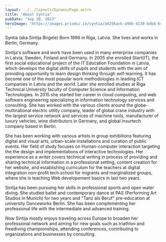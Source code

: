 ```yaml
---
layout: ../../layouts/DynamicPage.astro
title: "About Syntia"
pubDate: "Sep 30, 2023"
heroImage: "https://images.prismic.io/syntia/a4256acb-a98b-4130-bdbd-646cd6bfb41c_IMG-20230903-WA0012.jpg?auto=compress,format"
---
```


Syntia (aka Sintija Birgele)
Born 1996 in Riga, Latvia. She lives and works in Berlin, Germany.

Sintija's software and work have been used in many enterprise companies in Latvia, Sweden, Finland and Germany. In 2005 she enrolled Start(IT), the first social educational project of the IT Education Foundation in Latvia, which develops the digital skills of pupils and students with the aim of providing opportunity to learn design thinking through self-learning. It has become one of the most popular work methodologies in leading ICT companies in Latvia and the world. Later she enrolled studies at Riga Technical University faculty of Computer Science and Information Technologies.
In 2015 she started her career in cloud computing, and web software engineering specializing in information technology services and consulting. She has worked with the various clients around the globe- multinational electric utility company, leader of global crane industry with the largest service network and services of machine tools, manufacturer of luxury vehicles, wine distributors in Germany, and global insurtech company based in Berlin.

She has been working with various artists in group exhibitions featuring digital and visual arts, urban-scale installations and curation of public events. Her field of study focuses on Human-computer interaction targeting the the design and implementations of interactive technologies.
Her experience as a writer covers technical writing in process of providing and sharing technical information in a professional setting, content creation for her website, and establishing curriculum for the teachers at digital integration non-profit tech school for migrants and marginalized groups, where she is teaching Web developement basics in last two years.

Sintija has been pursuing her skills in professional sports and open water diving. She studied ballet and contemporary dance at PAS (Performing Art Studios in Munich) for two years and "Tanz als Beruf" pre-education at university Danceworks Berlin. She has been complementing her professional life with the intermediate and advanced training.

Now Sintija mostly enjoys traveling across Europe to broaden her professional network and aiming for new goals such as triathlon and freediving championships, attending conferences, contributing to organizations and businesses by consulting. 